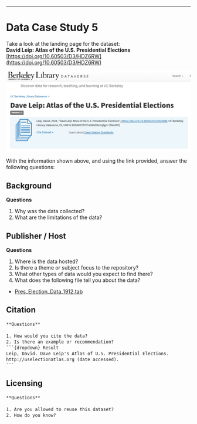<!-- #raw -->
---
# Data Case Study 5

Take a look at the landing page for the dataset:<br>
**David Leip: Atlas of the U.S. Presidential Elections** <br>
[https://doi.org/10.60503/D3/HDZ6RW](https://doi.org/10.60503/D3/HDZ6RW)

![image of elections atlas](./images/elections.png)

With the information shown above, and using the link provided, answer the following questions:

## Background

**Questions**

1. Why was the data collected?
2. What are the limitations of the data?

## Publisher / Host

**Questions**

1. Where is the data hosted?
2. Is there a theme or subject focus to the repository?
3. What other types of data would you expect to find there?
4. What does the following file tell you about the data?
- [Pres_Election_Data_1912.tab](https://datasets.lib.berkeley.edu/file.xhtml?fileId=36936&version=3.2)

## Citation

````{card}
**Questions**

1. How would you cite the data?
2. Is there an example or recommendation?
```{dropdown} Result
Leip, David. Dave Leip's Atlas of U.S. Presidential Elections. http://uselectionatlas.org (date accessed).
```
````

## Licensing

````{card}
**Questions**

1. Are you allowed to reuse this dataset?
2. How do you know?

````
<!-- #endraw -->